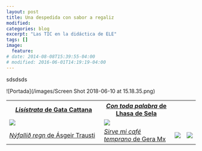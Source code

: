 ```yaml
---
layout: post
title: Una despedida con sabor a regaliz
modified:
categories: blog
excerpt: "Las TIC en la didáctica de ELE"
tags: []
image:
  feature:
# date: 2014-08-08T15:39:55-04:00
# modified: 2016-06-01T14:19:19-04:00
---
```


sdsdsds

![Portada](/images/Screen Shot 2018-06-10 at 15.18.35.png)

<table width="100%">
  <tbody>
    <tr>
      <th><a href="https://www.ivoox.com/24833451" target="_blank"><i>Lisístrata</i> de Gata Cattana</a></th>
      <th><a href="https://www.ivoox.com/25206586" target="_blank"><i>Con toda palabra</i> de Lhasa de Sela</th>
    </tr>
    <tr>
      <td width="50%"><img src="/images/lisistrata.jpg"/></td>
      <td><img src="/images/con toda.jpg"/></td>
        <tr>
        <td><a href="https://www.ivoox.com/25247640" target="_blank"><i>Nýfallið  regn</i> de Ásgeir Trausti</td>
        <td><a href="http://www.ivoox.com/25479947" target="_blank"><i>Sirve mi café temprano</i> de Gera Mx</td>
     <td><img src="/images/nyfallid.jpg"/></td>
      <td><img src="/images/sirve mi cafe.jpg"/></td>
      </tbody>
</table>
